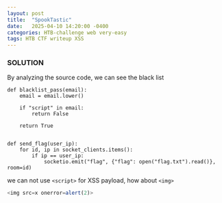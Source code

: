 ```yaml
---
layout: post
title:  "SpookTastic"
date:   2025-04-10 14:20:00 -0400
categories: HTB-challenge web very-easy
tags: HTB CTF writeup XSS 
---
```


### SOLUTION
By analyzing the source code, we can see the black list
```
def blacklist_pass(email):
    email = email.lower()

    if "script" in email:
        return False

    return True


def send_flag(user_ip):
    for id, ip in socket_clients.items():
        if ip == user_ip:
            socketio.emit("flag", {"flag": open("flag.txt").read()}, room=id)

```

we can not use `<script>` for XSS payload, how about `<img>`

```js
<img src=x onerror=alert(2)>
```

